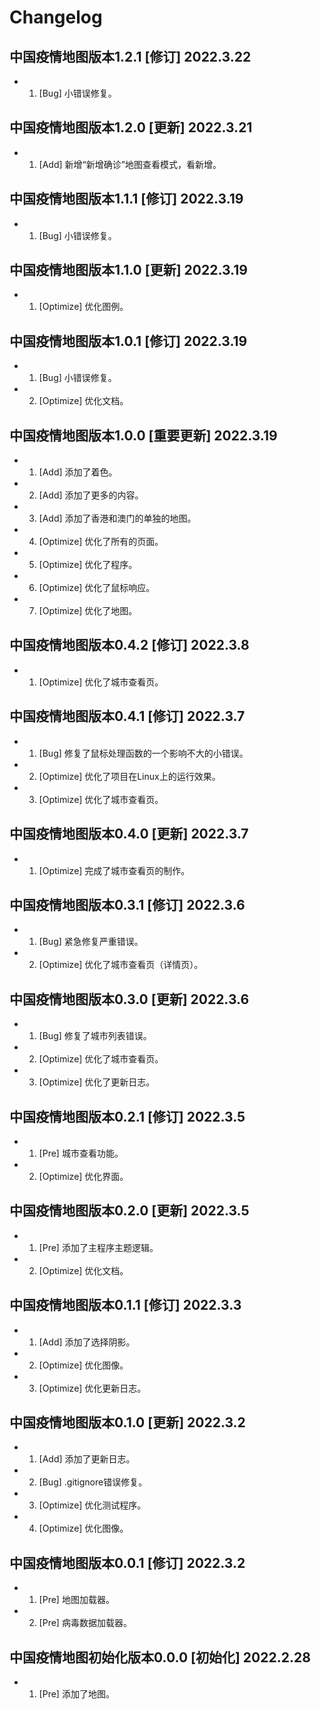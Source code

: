 # Changelog

## 中国疫情地图版本1.2.1 [修订] 2022.3.22

- 1. [Bug] 小错误修复。

## 中国疫情地图版本1.2.0 [更新] 2022.3.21

- 1. [Add] 新增“新增确诊”地图查看模式，看新增。

## 中国疫情地图版本1.1.1 [修订] 2022.3.19

- 1. [Bug] 小错误修复。

## 中国疫情地图版本1.1.0 [更新] 2022.3.19

- 1. [Optimize] 优化图例。

## 中国疫情地图版本1.0.1 [修订] 2022.3.19

- 1. [Bug] 小错误修复。
- 2. [Optimize] 优化文档。

## 中国疫情地图版本1.0.0 [重要更新] 2022.3.19

- 1. [Add] 添加了着色。
- 2. [Add] 添加了更多的内容。
- 3. [Add] 添加了香港和澳门的单独的地图。
- 4. [Optimize] 优化了所有的页面。
- 5. [Optimize] 优化了程序。
- 6. [Optimize] 优化了鼠标响应。
- 7. [Optimize] 优化了地图。

## 中国疫情地图版本0.4.2 [修订] 2022.3.8

- 1. [Optimize] 优化了城市查看页。

## 中国疫情地图版本0.4.1 [修订] 2022.3.7

- 1. [Bug] 修复了鼠标处理函数的一个影响不大的小错误。
- 2. [Optimize] 优化了项目在Linux上的运行效果。
- 3. [Optimize] 优化了城市查看页。

## 中国疫情地图版本0.4.0 [更新] 2022.3.7

- 1. [Optimize] 完成了城市查看页的制作。

## 中国疫情地图版本0.3.1 [修订] 2022.3.6

- 1. [Bug] 紧急修复严重错误。
- 2. [Optimize] 优化了城市查看页（详情页）。

## 中国疫情地图版本0.3.0 [更新] 2022.3.6

- 1. [Bug] 修复了城市列表错误。
- 2. [Optimize] 优化了城市查看页。
- 3. [Optimize] 优化了更新日志。

## 中国疫情地图版本0.2.1 [修订] 2022.3.5

- 1. [Pre] 城市查看功能。
- 2. [Optimize] 优化界面。

## 中国疫情地图版本0.2.0 [更新] 2022.3.5

- 1. [Pre] 添加了主程序主题逻辑。
- 2. [Optimize] 优化文档。

## 中国疫情地图版本0.1.1 [修订] 2022.3.3

- 1. [Add] 添加了选择阴影。
- 2. [Optimize] 优化图像。
- 3. [Optimize] 优化更新日志。

## 中国疫情地图版本0.1.0 [更新] 2022.3.2

- 1. [Add] 添加了更新日志。
- 2. [Bug] .gitignore错误修复。
- 3. [Optimize] 优化测试程序。
- 4. [Optimize] 优化图像。

## 中国疫情地图版本0.0.1 [修订] 2022.3.2

- 1. [Pre] 地图加载器。
- 2. [Pre] 病毒数据加载器。

## 中国疫情地图初始化版本0.0.0 [初始化] 2022.2.28

- 1. [Pre] 添加了地图。
